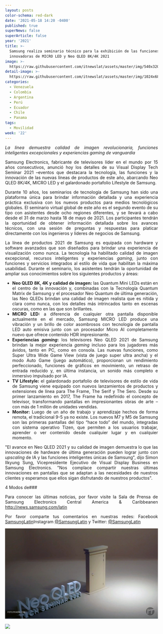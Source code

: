 ```yaml
---
layout: posts
color-schema: red-dark
date: '2021-05-18 14:20 -0400'
published: true
superNews: false
superArticle: false
year: '2021'
title: >-
  Samsung realiza seminario técnico para la exhibición de las funciones
  innovadoras de MICRO LED y Neo QLED 8K/4K 2021
image: >-
  https://raw.githubusercontent.com/itnewslat/assets/master/img/540x320/Neo-Qled-p.jpg
detail-image: >-
  https://raw.githubusercontent.com/itnewslat/assets/master/img/1024x680/Neo-Qled-g.jpg
categories:
  - Venezuela
  - Colombia
  - Argentina
  - Perú
  - Ecuador
  - Chile
  - Panama
tags:
  - Movilidad
week: '22'
---
```

<p style="text-align: justify;"><em>La línea demuestra calidad de imagen revolucionaria, funciones inteligentes excepcionales y experiencias gaming de vanguardia</em></p>
<p style="text-align: justify;">Samsung Electronics, fabricante de televisores líder en el mundo por 15 años consecutivos, anunció hoy los detalles de su Visual Display Tech Seminar 2021 –eventos que destacara la tecnología, las funciones y la innovación de las nuevas líneas de productos de este año, abarcando Neo QLED 8K/4K, MICRO LED y el galardonado portafolio Lifestyle de Samsung.</p>
<p style="text-align: justify;">Durante 10 años, los seminarios de tecnología de Samsung han sido una plataforma única para brindar información detallada y una experiencia práctica exclusiva con los nuevos productos para medios tecnológicos globales. El seminario virtual global de este año es el segundo evento de su tipo con asistentes desde ocho regiones diferentes, y se llevará a cabo desde el 31 de marzo hasta 18 de mayo de 2021. Los participantes tendrán la oportunidad de obtener información detallada sobre los avances técnicos, con una sesión de preguntas y respuestas para platicar directamente con los ingenieros y líderes de negocios de Samsung.</p>
<p style="text-align: justify;">La línea de productos 2021 de Samsung es equipada con hardware y software avanzados que son diseñados para brindar una experiencia de visualización como nunca. La tecnología ha habilitado calidad de imagen excepcional, recursos inteligentes y experiencias <em>gaming</em>, junto con funciones y servicios integrados al estilo de vida que habilitan la máxima usabilidad. Durante el seminario, los asistentes tendrán la oportunidad de ampliar sus conocimientos sobre los siguientes productos y áreas:</p>

<ul style="text-align: justify;">
	<li><strong>Neo QLED 8K, 4K y calidad de imagen:</strong> las Quantum Mini LEDs están en el centro de la innovación y, combinadas con la Tecnología Quantum Matrix de Samsung y el procesador Neo Quantum de última generación, las Neo QLEDs brindan una calidad de imagen realista que es nítida y clara como nunca, con los detalles más intrincados tanto en escenas oscuras, como en las que son brillantes.</li>
	<li><strong>MICRO LED:</strong> a diferencia de cualquier otra pantalla disponible actualmente en el mercado, Samsung MICRO LED produce una vibración y un brillo de color asombrosos con tecnología de pantalla LED auto emisiva junto con un procesador Micro AI completamente nuevo que ofrece contenido HDR impresionante.</li>
	<li><strong>Experiencias <em>gaming</em>:</strong> los televisores Neo QLED 2021 de Samsung brindan la mejor experiencia <em>gaming</em> incluso para los jugadores más ávidos, tanto en PC, como en consola. Las nuevas funciones, como Super Ultra Wide Game View (vista de juego super ultra ancha) y el modo Auto Game (juego automático), proporcionan un rendimiento perfeccionado, funciones de gráficos en movimiento, un retraso de entrada reducido y, en última instancia, un sonido más completo e inmersivo impulsado por IA.</li>
	<li><strong>TV Lifestyle:</strong> el galardonado portafolio de televisores de estilo de vida de Samsung viene equipado con nuevos lanzamientos de productos y extensiones de línea para The Frame, The Serif y The Sero. Desde su primer lanzamiento en 2017, The Frame ha redefinido el concepto de televisor, transformando pantallas en impresionantes obras de arte – con más de 1 millón de unidades vendidas.</li>
	<li><strong>Monitor:</strong> Luego de un año de trabajo y aprendizaje hechos de forma remota, el tradicional 9-5 ya no existe. Los nuevos M7 y M5 de Samsung son las primeras pantallas del tipo “hace todo” del mundo, integradas con sistema operativo Tizen, que permiten a los usuarios trabajar, aprender o ver contenido desde cualquier lugar y en cualquier momento.</li>
</ul>
<p style="text-align: justify;">"El avance en Neo QLED 2021 y su calidad de imagen demuestra lo que las innovaciones de hardware de última generación pueden lograr junto con <em>upscaling</em> de IA y las funciones inteligentes únicas de Samsung", dijo Simon Ilkyung Sung, Vicepresidente Ejecutivo de Visual Display Business en Samsung Electronics. "Nos complace compartir nuestras últimas innovaciones en pantallas que se adaptan a las necesidades de nuestros clientes y esperamos que ellos sigan disfrutando de nuestros productos".</p>
<p style="text-align: justify;">4 Modos de###</p>
<p style="text-align: justify;">Para conocer las últimas noticias, por favor visite la Sala de Prensa de Samsung Electronics Central America &amp; Caribbeanen <a href="http://news.samsung.com/latin">http://news.samsung.com/latin</a></p>
<p style="text-align: justify;">Por favor comparte tus comentarios en nuestras redes: Facebook <a href="https://m.facebook.com/SamsungLatin/">SamsungLatin</a>Instagram <a href="https://www.instagram.com/samsunglatin/">@SamsungLatin</a> y Twitter: <a href="https://twitter.com/search?q=%40samsunglatin&amp;src=typd">@SamsungLatin</a></p>

![](https://raw.githubusercontent.com/itnewslat/assets/master/img/540x320/Neo-Qled-p.jpg)

<img src="https://tracker.metricool.com/c3po.jpg?hash=56f88a41e39ab42c063cc51676587a04"/>

